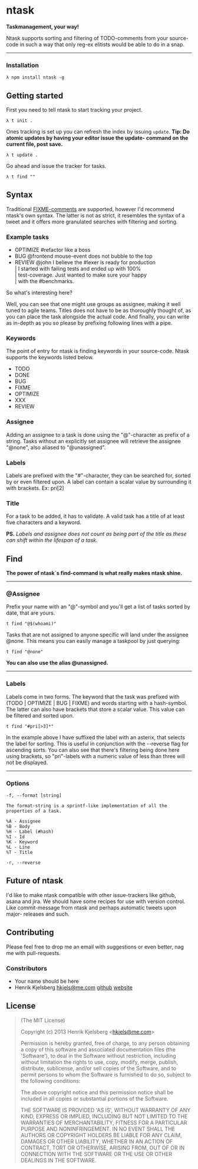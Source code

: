 
# ntask

__Taskmanagement, your way!__


Ntask supports sorting and filtering of TODO-comments from your source-code
in such a way that only reg-ex elitists would be able to do in a snap.

***

### Installation

    λ npm install ntask -g


## Getting started

First you need to tell ntask to start tracking your project.

    λ t init .

Ones tracking is set up you can refresh the index by issuing `update`.
__Tip: Do atomic updates by having your editor issue the update-
command on the current file, post save.__

    λ t update .

Go ahead and issue the tracker for tasks.

    λ t find ""


## Syntax

Traditional [FIXME-comments](http://www.riedquat.de/TR/trunk/TODO_Syntax/)
are supported, however I'd recommend ntask's own syntax. The latter is not
as strict, it resembles the syntax of a tweet and it offers more granulated
searches with filtering and sorting.


### Example tasks

* OPTIMIZE #refactor like a boss
* BUG @frontend mouse-event does not bubble to the top
* REVIEW @john I believe the #lexer is ready for production  
       | I started with failing tests and ended up with 100%  
       | test-coverage. Just wanted to make sure your happy  
       | with the #benchmarks.

So what's interesting here?

Well, you can see that one might use groups as assignee, making
it well tuned to agile teams. Titles does not have to be as
thoroughly thought of, as you can place the task alongside the
actual code. And finally, you can write as in-depth as you so
please by prefixing following lines with a pipe.


### Keywords

The point of entry for ntask is finding keywords in your source-code. Ntask
supports the keywords listed below.

* TODO
* DONE
* BUG
* FIXME
* OPTIMIZE
* XXX
* REVIEW


### Assignee

Adding an assignee to a task is done using the "@"-character as prefix of a
string. Tasks without an explicitly set assignee will retrieve the assignee
"@none", also aliased to "@unassigned".


### Labels

Labels are prefixed with the "#"-character, they can be searched for,
sorted by or even filtered upon. A label can contain a scalar value by
surrounding it with brackets.
Ex: pri[2]


### Title

For a task to be added, it has to validate. A valid task has a title of at
least five characters and a keyword.

__PS.__ _Labels and assignee does not count as being part of the title as
these can shift within the lifespan of a task._



## Find

__The power of ntask´s find-command is what really makes ntask shine.__

***

### @Assignee

Prefix your name with an "@"-symbol and you'll get a list of tasks sorted
by date, that are yours.

    t find "@$(whoami)"

Tasks that are not assigned to anyone specific will land under the assignee
@none. This means you can easily manage a taskpool by just querying:

    t find "@none"

__You can also use the alias @unassigned.__

***

### Labels

Labels come in two forms. The keyword that the task was prefixed with
(TODO | OPTIMIZE | BUG | FIXME) and words starting with a hash-symbol. The
latter can also have brackets that store a scalar value. This value can be
filtered and sorted upon.

    t find "#pri[>3]*"

In the example above I have suffixed the label with an asterix, that selects
the label for sorting. This is useful in conjunction with the --reverse flag
for ascending sorts. You can also see that there's filtering being done here
using brackets, so "pri"-labels with a numeric value of less than three will
not be displayed.

***

### Options

    -f, --format [string]

    The format-string is a sprintf-like implementation of all the
    properties of a task.

    %A - Assignee
    %B - Body
    %H - Label (#hash)
    %I - Id
    %K - Keyword
    %L - Line
    %T - Title

    -r, --reverse


## Future of ntask

I'd like to make ntask compatible with other issue-trackers like github,
asana and jira. We should have some recipes for use with version control.
Like commit-message from ntask and perhaps automatic tweets upon major-
releases and such.


## Contributing

Please feel free to drop me an email with suggestions or even better, nag
me with pull-requests.

### Constributors

* Your name should be here
*	Henrik Kjelsberg <hkjels@me.com> 
[github](http://github.com/hkjels/ "Github account")
[website](http://take.no/ "Development blog")


## License

> (The MIT License)
>
> Copyright (c) 2013 Henrik Kjelsberg &lt;hkjels@me.com&gt;
>
> Permission is hereby granted, free of charge, to any person obtaining
> a copy of this software and associated documentation files (the
> 'Software'), to deal in the Software without restriction, including
> without limitation the rights to use, copy, modify, merge, publish,
> distribute, sublicense, and/or sell copies of the Software, and to
> permit persons to whom the Software is furnished to do so, subject to
> the following conditions:
>
> The above copyright notice and this permission notice shall be
> included in all copies or substantial portions of the Software.
>
> THE SOFTWARE IS PROVIDED 'AS IS', WITHOUT WARRANTY OF ANY KIND,
> EXPRESS OR IMPLIED, INCLUDING BUT NOT LIMITED TO THE WARRANTIES OF
> MERCHANTABILITY, FITNESS FOR A PARTICULAR PURPOSE AND NONINFRINGEMENT.
> IN NO EVENT SHALL THE AUTHORS OR COPYRIGHT HOLDERS BE LIABLE FOR ANY
> CLAIM, DAMAGES OR OTHER LIABILITY, WHETHER IN AN ACTION OF CONTRACT,
> TORT OR OTHERWISE, ARISING FROM, OUT OF OR IN CONNECTION WITH THE
> SOFTWARE OR THE USE OR OTHER DEALINGS IN THE SOFTWARE.

